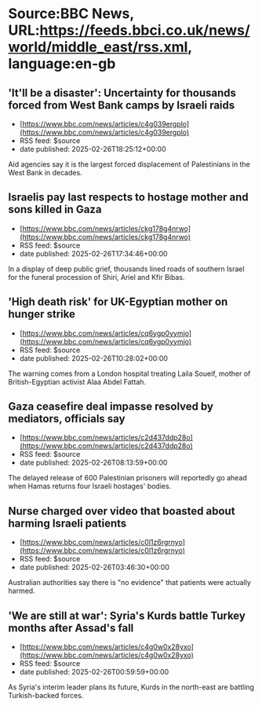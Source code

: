 # Source:BBC News, URL:https://feeds.bbci.co.uk/news/world/middle_east/rss.xml, language:en-gb

## 'It'll be a disaster': Uncertainty for thousands forced from West Bank camps by Israeli raids
 - [https://www.bbc.com/news/articles/c4g039ergplo](https://www.bbc.com/news/articles/c4g039ergplo)
 - RSS feed: $source
 - date published: 2025-02-26T18:25:12+00:00

Aid agencies say it is the largest forced displacement of Palestinians in the West Bank in decades.

## Israelis pay last respects to hostage mother and sons killed in Gaza
 - [https://www.bbc.com/news/articles/ckg178g4nrwo](https://www.bbc.com/news/articles/ckg178g4nrwo)
 - RSS feed: $source
 - date published: 2025-02-26T17:34:46+00:00

In a display of deep public grief, thousands lined roads of southern Israel for the funeral procession of Shiri, Ariel and Kfir Bibas.

## 'High death risk' for UK-Egyptian mother on hunger strike
 - [https://www.bbc.com/news/articles/cq6ygp0yymjo](https://www.bbc.com/news/articles/cq6ygp0yymjo)
 - RSS feed: $source
 - date published: 2025-02-26T10:28:02+00:00

The warning comes from a London hospital treating Laila Soueif, mother of British-Egyptian activist Alaa Abdel Fattah.

## Gaza ceasefire deal impasse resolved by mediators, officials say
 - [https://www.bbc.com/news/articles/c2d437ddp28o](https://www.bbc.com/news/articles/c2d437ddp28o)
 - RSS feed: $source
 - date published: 2025-02-26T08:13:59+00:00

The delayed release of 600 Palestinian prisoners will reportedly go ahead when Hamas returns four Israeli hostages' bodies.

## Nurse charged over video that boasted about harming Israeli patients
 - [https://www.bbc.com/news/articles/c0l1z6rgrnyo](https://www.bbc.com/news/articles/c0l1z6rgrnyo)
 - RSS feed: $source
 - date published: 2025-02-26T03:46:30+00:00

Australian authorities say there is "no evidence" that patients were actually harmed.

## 'We are still at war': Syria's Kurds battle Turkey months after Assad's fall
 - [https://www.bbc.com/news/articles/c4g0w0x28yxo](https://www.bbc.com/news/articles/c4g0w0x28yxo)
 - RSS feed: $source
 - date published: 2025-02-26T00:59:59+00:00

As Syria's interim leader plans its future, Kurds in the north-east are battling Turkish-backed forces.

